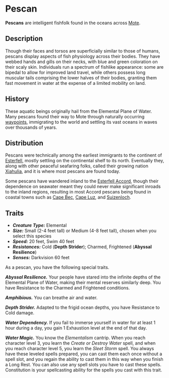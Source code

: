 # Pescan

**Pescans** are intelligent fishfolk found in the oceans across [Mote](../../../ch-1-welcome-to-mote/cosmology/mote.md).

## Description

Though their faces and torsos are superficially similar to those of humans, pescans display aspects of fish physiology across their bodies. They have webbed hands and gills on their necks, with blue and green coloration on their scaly skin. Individuals run a spectrum of fishlike appearance: some are bipedal to allow for improved land travel, while others possess long muscular tails comprising the lower halves of their bodies, granting them fast movement in water at the expense of a limited mobility on land.

## History

These aquatic beings originally hail from the Elemental Plane of Water. Many pescans found their way to Mote through naturally occurring [waypoints](../../../ch-3-stories-of-mote/waypoints.md), immigrating to the world and settling its vast oceans in waves over thousands of years.

## Distribution

Pescans were technically among the earliest immigrants to the continent of [Esterfell](../../../ch-4-esterfell-gazetteer/esterfell/), mostly settling on the continental shelf to its north. Eventually they, along with other peaceful seafaring folks, called their growing nation [Xiahulia](../../../ch-2-people-of-mote/societies/xiahulia.md), and it is where most pescans are found today.

Some pescans have wandered inland to the [Esterfell Accord](../../../ch-2-people-of-mote/societies/esterfell-accord/), though their dependence on seawater meant they could never make significant inroads to the inland regions, resulting in most Accord pescans being found in coastal towns such as [Cape Bec](../../../ch-2-people-of-mote/societies/esterfell-accord/cape-bec/), [Cape Luz](../../../ch-2-people-of-mote/societies/esterfell-accord/cape-luz.md), and [Suizenloch](../../../ch-2-people-of-mote/societies/esterfell-accord/suizenloch.md).

## Traits

- _**Creature Type:**_ Elemental
- _**Size:**_ Small (2-4 feet tall) or Medium (4-8 feet tall), chosen when you select this species
- _**Speed:**_ 20 feet, Swim 40 feet
- _**Resistances:**_ Cold (**Depth Strider**); Charmed, Frightened (**Abyssal Resilience**)
- _**Senses:**_ Darkvision 60 feet

As a pescan, you have the following special traits.

_**Abyssal Resilience.**_ Your people have stared into the infinite depths of the Elemental Plane of Water, making their mental reserves similarly deep. You have Resistance to the Charmed and Frightened conditions.

_**Amphibious.**_ You can breathe air and water.

_**Depth Strider.**_ Adapted to the frigid ocean depths, you have Resistance to Cold damage.

_**Water Dependency.**_ If you fail to immerse yourself in water for at least 1 hour during a day, you gain 1 Exhaustion level at the end of that day.

_**Water Magic.**_ You know the _Elementalism_ cantrip. When you reach character level 3, you learn the _Create or Destroy Water_ spell, and when you reach character level 5, you learn the _Sleet Storm_ spell. You always have these leveled spells prepared, you can cast them each once without a spell slot, and you regain the ability to cast them in this way when you finish a Long Rest.  You can also use any spell slots you have to cast these spells. Constitution is your spellcasting ability for the spells you cast with this trait.
